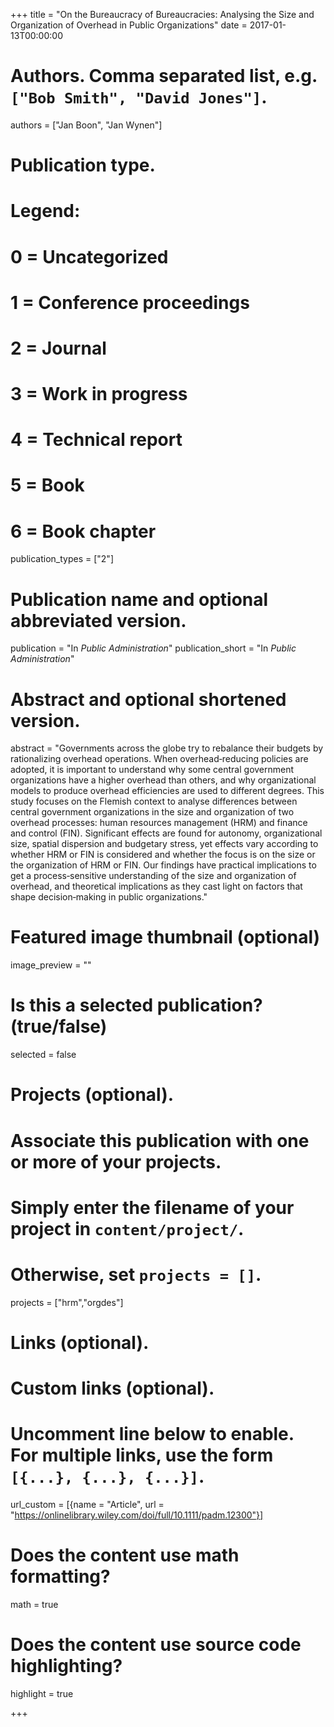 +++
title = "On the Bureaucracy of Bureaucracies: Analysing the Size and Organization of Overhead in Public Organizations"
date = 2017-01-13T00:00:00

# Authors. Comma separated list, e.g. `["Bob Smith", "David Jones"]`.
authors = ["Jan Boon", "Jan Wynen"]

# Publication type.
# Legend:
# 0 = Uncategorized
# 1 = Conference proceedings
# 2 = Journal
# 3 = Work in progress
# 4 = Technical report
# 5 = Book
# 6 = Book chapter
publication_types = ["2"]

# Publication name and optional abbreviated version.
publication = "In *Public Administration*"
publication_short = "In *Public Administration*"

# Abstract and optional shortened version.
abstract = "Governments across the globe try to rebalance their budgets by rationalizing overhead operations. When overhead‐reducing policies are adopted, it is important to understand why some central government organizations have a higher overhead than others, and why organizational models to produce overhead efficiencies are used to different degrees. This study focuses on the Flemish context to analyse differences between central government organizations in the size and organization of two overhead processes: human resources management (HRM) and finance and control (FIN). Significant effects are found for autonomy, organizational size, spatial dispersion and budgetary stress, yet effects vary according to whether HRM or FIN is considered and whether the focus is on the size or the organization of HRM or FIN. Our findings have practical implications to get a process‐sensitive understanding of the size and organization of overhead, and theoretical implications as they cast light on factors that shape decision‐making in public organizations."

# Featured image thumbnail (optional)
image_preview = ""

# Is this a selected publication? (true/false)
selected = false

# Projects (optional).
#   Associate this publication with one or more of your projects.
#   Simply enter the filename of your project in `content/project/`.
#   Otherwise, set `projects = []`.
projects = ["hrm","orgdes"]

# Links (optional).


# Custom links (optional).
#   Uncomment line below to enable. For multiple links, use the form `[{...}, {...}, {...}]`.
url_custom = [{name = "Article", url = "https://onlinelibrary.wiley.com/doi/full/10.1111/padm.12300"}]

# Does the content use math formatting?
math = true

# Does the content use source code highlighting?
highlight = true


+++